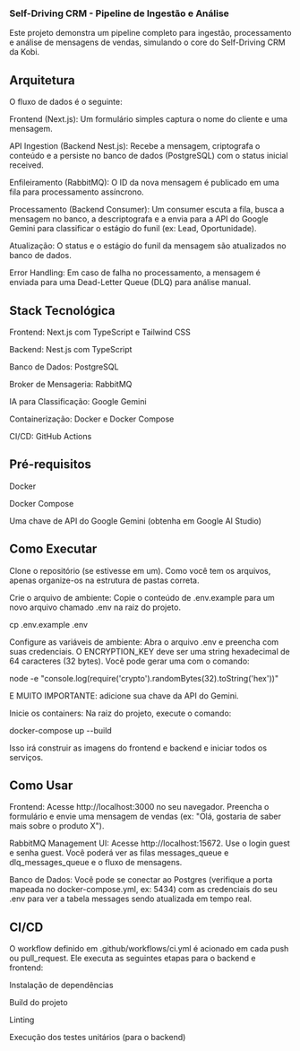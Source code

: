 ### Self-Driving CRM - Pipeline de Ingestão e Análise
Este projeto demonstra um pipeline completo para ingestão, processamento e análise de mensagens de vendas, simulando o core do Self-Driving CRM da Kobi.

## Arquitetura
O fluxo de dados é o seguinte:

Frontend (Next.js): Um formulário simples captura o nome do cliente e uma mensagem.

API Ingestion (Backend Nest.js): Recebe a mensagem, criptografa o conteúdo e a persiste no banco de dados (PostgreSQL) com o status inicial received.

Enfileiramento (RabbitMQ): O ID da nova mensagem é publicado em uma fila para processamento assíncrono.

Processamento (Backend Consumer): Um consumer escuta a fila, busca a mensagem no banco, a descriptografa e a envia para a API do Google Gemini para classificar o estágio do funil (ex: Lead, Oportunidade).

Atualização: O status e o estágio do funil da mensagem são atualizados no banco de dados.

Error Handling: Em caso de falha no processamento, a mensagem é enviada para uma Dead-Letter Queue (DLQ) para análise manual.

## Stack Tecnológica
Frontend: Next.js com TypeScript e Tailwind CSS

Backend: Nest.js com TypeScript

Banco de Dados: PostgreSQL

Broker de Mensageria: RabbitMQ

IA para Classificação: Google Gemini

Containerização: Docker e Docker Compose

CI/CD: GitHub Actions

## Pré-requisitos
Docker

Docker Compose

Uma chave de API do Google Gemini (obtenha em Google AI Studio)

## Como Executar
Clone o repositório (se estivesse em um). Como você tem os arquivos, apenas organize-os na estrutura de pastas correta.

Crie o arquivo de ambiente:
Copie o conteúdo de .env.example para um novo arquivo chamado .env na raiz do projeto.

cp .env.example .env

Configure as variáveis de ambiente:
Abra o arquivo .env e preencha com suas credenciais. O ENCRYPTION_KEY deve ser uma string hexadecimal de 64 caracteres (32 bytes). Você pode gerar uma com o comando:

node -e "console.log(require('crypto').randomBytes(32).toString('hex'))"

E MUITO IMPORTANTE: adicione sua chave da API do Gemini.

Inicie os containers:
Na raiz do projeto, execute o comando:

docker-compose up --build

Isso irá construir as imagens do frontend e backend e iniciar todos os serviços.

## Como Usar
Frontend: Acesse http://localhost:3000 no seu navegador. Preencha o formulário e envie uma mensagem de vendas (ex: "Olá, gostaria de saber mais sobre o produto X").

RabbitMQ Management UI: Acesse http://localhost:15672. Use o login guest e senha guest. Você poderá ver as filas messages_queue e dlq_messages_queue e o fluxo de mensagens.

Banco de Dados: Você pode se conectar ao Postgres (verifique a porta mapeada no docker-compose.yml, ex: 5434) com as credenciais do seu .env para ver a tabela messages sendo atualizada em tempo real.

## CI/CD
O workflow definido em .github/workflows/ci.yml é acionado em cada push ou pull_request. Ele executa as seguintes etapas para o backend e frontend:

Instalação de dependências

Build do projeto

Linting

Execução dos testes unitários (para o backend)
